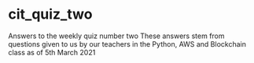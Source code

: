 # cit_quiz_two
Answers to the weekly quiz number two
These answers stem from questions given to us by our teachers in the Python, AWS and Blockchain class as of 5th March 2021
